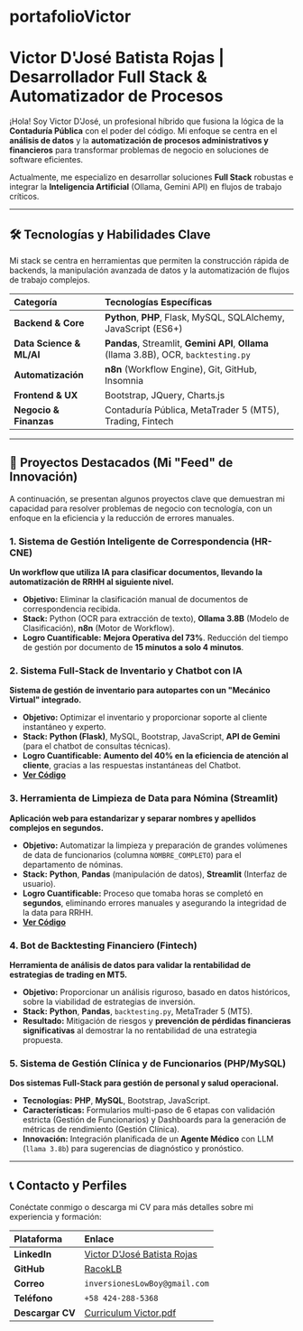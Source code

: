 # portafolioVictor

# Victor D'José Batista Rojas | Desarrollador Full Stack & Automatizador de Procesos

¡Hola! Soy Victor D'José, un profesional híbrido que fusiona la lógica de la **Contaduría Pública** con el poder del código. Mi enfoque se centra en el **análisis de datos** y la **automatización de procesos administrativos y financieros** para transformar problemas de negocio en soluciones de software eficientes.

Actualmente, me especializo en desarrollar soluciones **Full Stack** robustas e integrar la **Inteligencia Artificial** (Ollama, Gemini API) en flujos de trabajo críticos.

---

## 🛠️ Tecnologías y Habilidades Clave

Mi stack se centra en herramientas que permiten la construcción rápida de backends, la manipulación avanzada de datos y la automatización de flujos de trabajo complejos.

| Categoría | Tecnologías Específicas |
| :--- | :--- |
| **Backend & Core** | **Python**, **PHP**, Flask, MySQL, SQLAlchemy, JavaScript (ES6+) |
| **Data Science & ML/AI** | **Pandas**, Streamlit, **Gemini API**, **Ollama** (llama 3.8B), OCR, `backtesting.py` |
| **Automatización** | **n8n** (Workflow Engine), Git, GitHub, Insomnia |
| **Frontend & UX** | Bootstrap, JQuery, Charts.js |
| **Negocio & Finanzas** | Contaduría Pública, MetaTrader 5 (MT5), Trading, Fintech |

---

## 🚀 Proyectos Destacados (Mi "Feed" de Innovación)

A continuación, se presentan algunos proyectos clave que demuestran mi capacidad para resolver problemas de negocio con tecnología, con un enfoque en la eficiencia y la reducción de errores manuales.

### 1. Sistema de Gestión Inteligente de Correspondencia (HR-CNE)
**Un workflow que utiliza IA para clasificar documentos, llevando la automatización de RRHH al siguiente nivel.**
* **Objetivo:** Eliminar la clasificación manual de documentos de correspondencia recibida.
* **Stack:** Python (OCR para extracción de texto), **Ollama 3.8B** (Modelo de Clasificación), **n8n** (Motor de Workflow).
* **Logro Cuantificable:** **Mejora Operativa del 73%**. Reducción del tiempo de gestión por documento de **15 minutos a solo 4 minutos**.

### 2. Sistema Full-Stack de Inventario y Chatbot con IA
**Sistema de gestión de inventario para autopartes con un "Mecánico Virtual" integrado.**
* **Objetivo:** Optimizar el inventario y proporcionar soporte al cliente instantáneo y experto.
* **Stack:** **Python (Flask)**, MySQL, Bootstrap, JavaScript, **API de Gemini** (para el chatbot de consultas técnicas).
* **Logro Cuantificable:** **Aumento del 40% en la eficiencia de atención al cliente**, gracias a las respuestas instantáneas del Chatbot.
* **[Ver Código](https://github.com/RacokLB/nombre-del-repo-inventario)** 

### 3. Herramienta de Limpieza de Data para Nómina (Streamlit)
**Aplicación web para estandarizar y separar nombres y apellidos complejos en segundos.**
* **Objetivo:** Automatizar la limpieza y preparación de grandes volúmenes de data de funcionarios (columna `NOMBRE_COMPLETO`) para el departamento de nóminas.
* **Stack:** **Python**, **Pandas** (manipulación de datos), **Streamlit** (Interfaz de usuario).
* **Logro Cuantificable:** Proceso que tomaba horas se completó en **segundos**, eliminando errores manuales y asegurando la integridad de la data para RRHH.
* **[Ver Código](https://github.com/RacokLB/separador-nombres)**  

### 4. Bot de Backtesting Financiero (Fintech)
**Herramienta de análisis de datos para validar la rentabilidad de estrategias de trading en MT5.**
* **Objetivo:** Proporcionar un análisis riguroso, basado en datos históricos, sobre la viabilidad de estrategias de inversión.
* **Stack:** **Python**, **Pandas**, `backtesting.py`, MetaTrader 5 (MT5).
* **Resultado:** Mitigación de riesgos y **prevención de pérdidas financieras significativas** al demostrar la no rentabilidad de una estrategia propuesta.

### 5. Sistema de Gestión Clínica y de Funcionarios (PHP/MySQL)
**Dos sistemas Full-Stack para gestión de personal y salud operacional.**
* **Tecnologías:** **PHP**, **MySQL**, Bootstrap, JavaScript.
* **Características:** Formularios multi-paso de 6 etapas con validación estricta (Gestión de Funcionarios) y Dashboards para la generación de métricas de rendimiento (Gestión Clínica).
* **Innovación:** Integración planificada de un **Agente Médico** con LLM (`llama 3.8b`) para sugerencias de diagnóstico y pronóstico.

---

## 📞 Contacto y Perfiles

Conéctate conmigo o descarga mi CV para más detalles sobre mi experiencia y formación:

| Plataforma | Enlace |
| :--- | :--- |
| **LinkedIn** | [Victor D'José Batista Rojas](https://www.linkedin.com/in/victordjosebatistarojas) |
| **GitHub** | [RacokLB](https://github.com/RacokLB) |
| **Correo** | `inversionesLowBoy@gmail.com` |
| **Teléfono** | `+58 424-288-5368` |
| **Descargar CV** | [Curriculum Victor.pdf](assets/CurriculumVictor.pdf)
```
